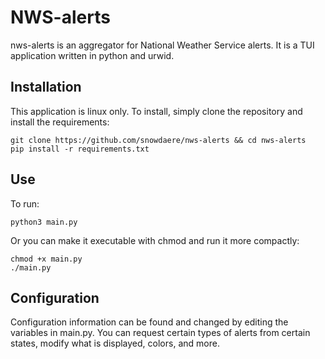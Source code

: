 # NWS-alerts
nws-alerts is an aggregator for National Weather Service alerts. It is a TUI application written in python and urwid.

## Installation
This application is linux only. To install, simply clone the repository and install the requirements:
```
git clone https://github.com/snowdaere/nws-alerts && cd nws-alerts
pip install -r requirements.txt
```

## Use
To run:
```
python3 main.py
```
Or you can make it executable with chmod and run it more compactly:
```
chmod +x main.py
./main.py
```

## Configuration
Configuration information can be found and changed by editing the variables in main.py. You can request certain types of alerts from certain
states, modify what is displayed, colors, and more.
